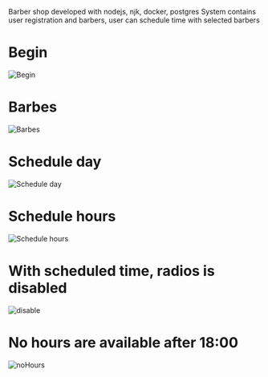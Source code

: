 Barber shop developed with nodejs, njk, docker, postgres
System contains user registration and barbers, user can schedule time with selected barbers

# Begin
![Begin](https://i.ibb.co/CWXTK3g/screencapture-localhost-3000-2019-01-15-17-58-08.png)

# Barbes

![Barbes](https://i.ibb.co/gFtWdjC/screencapture-localhost-3000-app-dashboard-2019-01-15-18-01-55.png)

# Schedule day

![Schedule day](https://i.ibb.co/GCQrzDx/screencapture-localhost-3000-app-appointments-new-4-2019-01-15-18-04-13.png)

# Schedule hours
![Schedule hours](https://i.ibb.co/hgDXbBT/screencapture-localhost-3000-app-appointments-new-4-2019-01-15-18-05-05.png)

# With scheduled time, radios is disabled 
![disable](https://i.ibb.co/XjcxKDh/screencapture-localhost-3000-app-appointments-new-4-2019-01-15-18-05-28.png)

# No hours are available after 18:00
![noHours](https://i.ibb.co/fXm9MXN/screencapture-localhost-3000-app-appointments-new-4-2019-01-15-18-04-36.png)
